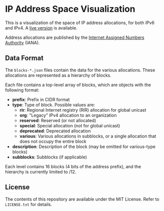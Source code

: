 # IP Address Space Visualization

This is a visualization of the space of IP address allocations, for both IPv6 and IPv4. A [live version](https://objectboxpc.github.io/ip-address-viz/) is available.

Address allocations are published by the [Internet Assigned Numbers Authority](https://www.iana.org/numbers) (IANA).

## Data Format

The `blocks-*.json` files contain the data for the various allocations. These allocations are represented as a hierarchy of blocks.

Each file contains a top-level array of blocks, which are objects with the following format:

* **prefix**: Prefix in CIDR format
* **type**: Type of block. Possible values are:
	* **rir**: Regional Internet registry (RIR) allocation for global unicast
	* **org**: "Legacy" IPv4 allocation to an organization
	* **reserved**: Reserved (or not allocated)
	* **special**: Special allocation (not for global unicast)
	* **deprecated**: Deprecated allocation
	* **various**: Various allocations in subblocks, or a single allocation that does not occupy the entire block
* **description**: Description of the block (may be omitted for various-type blocks)
* **subblocks**: Subblocks (if applicable)

Each level contains 16 blocks (4 bits of the address prefix), and the hierarchy is currently limited to /12.

## License

The contents of this repository are available under the MIT License. Refer to `LICENSE.txt` for details.